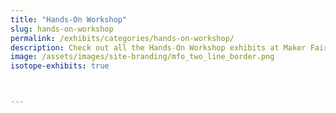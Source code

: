 ```yaml
---
title: "Hands-On Workshop"
slug: hands-on-workshop
permalink: /exhibits/categories/hands-on-workshop/
description: Check out all the Hands-On Workshop exhibits at Maker Faire Orlando!
image: /assets/images/site-branding/mfo_two_line_border.png
isotope-exhibits: true



---
```


